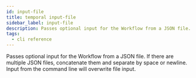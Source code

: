 ```yaml
---
id: input-file
title: temporal input-file
sidebar_label: input-file
description: Passes optional input for the Workflow from a JSON file.
tags:
  - cli reference
---
```


Passes optional input for the Workflow from a JSON file.
If there are multiple JSON files, concatenate them and separate by space or newline.
Input from the command line will overwrite file input.

